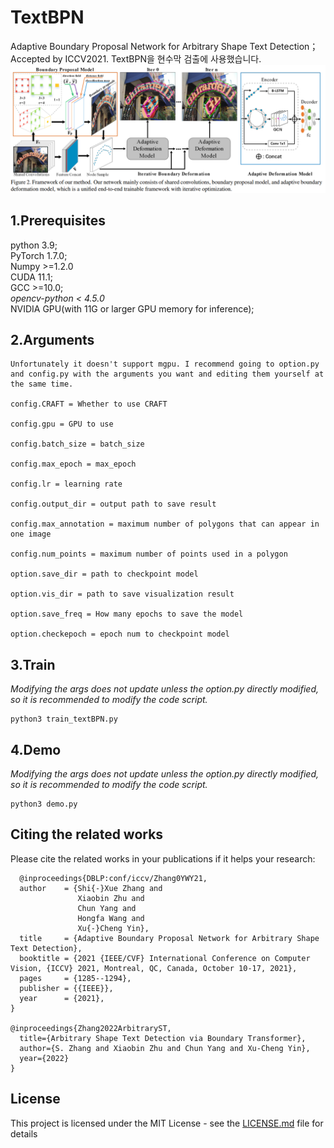 # TextBPN
Adaptive Boundary Proposal Network for Arbitrary Shape Text Detection； Accepted by ICCV2021.
TextBPN을 현수막 검출에 사용했습니다.
![](https://github.com/GXYM/TextBPN/blob/main/vis/1.png)  

## 1.Prerequisites 
  python 3.9;  
  PyTorch 1.7.0;   
  Numpy >=1.2.0   
  CUDA 11.1;  
  GCC >=10.0;  
  *opencv-python < 4.5.0*  
  NVIDIA GPU(with 11G or larger GPU memory for inference); 
  
## 2.Arguments
```
Unfortunately it doesn't support mgpu. I recommend going to option.py and config.py with the arguments you want and editing them yourself at the same time.

config.CRAFT = Whether to use CRAFT

config.gpu = GPU to use

config.batch_size = batch_size

config.max_epoch = max_epoch

config.lr = learning rate

config.output_dir = output path to save result

config.max_annotation = maximum number of polygons that can appear in one image

config.num_points = maximum number of points used in a polygon

option.save_dir = path to checkpoint model

option.vis_dir = path to save visualization result

option.save_freq = How many epochs to save the model

option.checkepoch = epoch num to checkpoint model

```  

## 3.Train
*Modifying the args does not update unless the option.py directly modified, so it is recommended to modify the code script.*
```
python3 train_textBPN.py
```

## 4.Demo
*Modifying the args does not update unless the option.py directly modified, so it is recommended to modify the code script.*
```
python3 demo.py
```


## Citing the related works

Please cite the related works in your publications if it helps your research:
``` 
  @inproceedings{DBLP:conf/iccv/Zhang0YWY21,
  author    = {Shi{-}Xue Zhang and
               Xiaobin Zhu and
               Chun Yang and
               Hongfa Wang and
               Xu{-}Cheng Yin},
  title     = {Adaptive Boundary Proposal Network for Arbitrary Shape Text Detection},
  booktitle = {2021 {IEEE/CVF} International Conference on Computer Vision, {ICCV} 2021, Montreal, QC, Canada, October 10-17, 2021},
  pages     = {1285--1294},
  publisher = {{IEEE}},
  year      = {2021},
}

@inproceedings{Zhang2022ArbitraryST,
  title={Arbitrary Shape Text Detection via Boundary Transformer},
  author={S. Zhang and Xiaobin Zhu and Chun Yang and Xu-Cheng Yin},
  year={2022}
}
  ``` 
 
 ## License
This project is licensed under the MIT License - see the [LICENSE.md](https://github.com/GXYM/DRRG/blob/master/LICENSE.md) file for details


